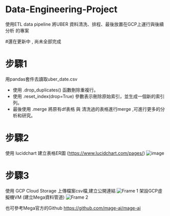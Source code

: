 # Data-Engineering-Project
 使用ETL data pipeline 將UBER 資料清洗、排程、最後放置在GCP上運行與後續分析 的專案

#還在更新中 , 尚未全部完成

# 步驟1
用pandas套件去讀取uber_date.csv
- 使用 .drop_duplicates() 函數刪除重複行。
- 使用 .reset_index(drop=True) 參數表示刪除原始索引，並生成一個新的索引列。
- 最後使用 .merge 將原有df表格 與 清洗過的表格進行merge ,可進行更多的分析和研究。

# 步驟2
使用 lucidchart  建立表格ER圖 
(https://www.lucidchart.com/pages/)
![image](https://github.com/tn00627974/Data-Engineering-Project/assets/139155210/8354e3fb-8375-4fba-925a-d33c32990923)

# 步驟3 
使用 GCP Cloud Storage 上傳檔案csv檔,建立公開連結
![Frame 1](https://github.com/tn00627974/Data-Engineering-Project/assets/139155210/775766ee-be78-4daa-82cd-b6016153d056)
架設GCP虛擬機VM  (建立Mega資料管道)
![Frame 2](https://github.com/tn00627974/Data-Engineering-Project/assets/139155210/392f802d-be56-4571-841f-b2bf2a772cd9)

也可參考Mega官方的Github
https://github.com/mage-ai/mage-ai

